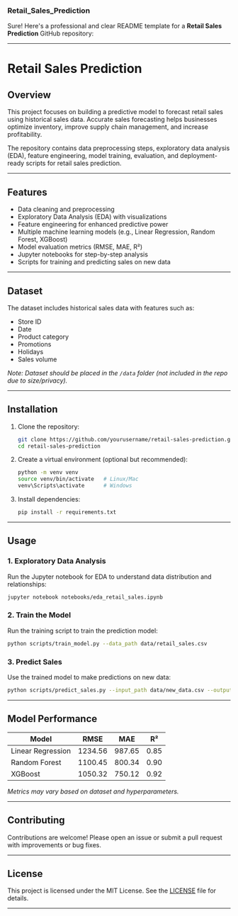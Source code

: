 ### Retail_Sales_Prediction

Sure! Here's a professional and clear README template for a **Retail Sales Prediction** GitHub repository:

---

# Retail Sales Prediction

## Overview

This project focuses on building a predictive model to forecast retail sales using historical sales data. Accurate sales forecasting helps businesses optimize inventory, improve supply chain management, and increase profitability.

The repository contains data preprocessing steps, exploratory data analysis (EDA), feature engineering, model training, evaluation, and deployment-ready scripts for retail sales prediction.

---

## Features

* Data cleaning and preprocessing
* Exploratory Data Analysis (EDA) with visualizations
* Feature engineering for enhanced predictive power
* Multiple machine learning models (e.g., Linear Regression, Random Forest, XGBoost)
* Model evaluation metrics (RMSE, MAE, R²)
* Jupyter notebooks for step-by-step analysis
* Scripts for training and predicting sales on new data

---

## Dataset

The dataset includes historical sales data with features such as:

* Store ID
* Date
* Product category
* Promotions
* Holidays
* Sales volume

*Note: Dataset should be placed in the `/data` folder (not included in the repo due to size/privacy).*

---

## Installation

1. Clone the repository:

   ```bash
   git clone https://github.com/yourusername/retail-sales-prediction.git
   cd retail-sales-prediction
   ```

2. Create a virtual environment (optional but recommended):

   ```bash
   python -m venv venv
   source venv/bin/activate   # Linux/Mac
   venv\Scripts\activate      # Windows
   ```

3. Install dependencies:

   ```bash
   pip install -r requirements.txt
   ```

---

## Usage

### 1. Exploratory Data Analysis

Run the Jupyter notebook for EDA to understand data distribution and relationships:

```bash
jupyter notebook notebooks/eda_retail_sales.ipynb
```

### 2. Train the Model

Run the training script to train the prediction model:

```bash
python scripts/train_model.py --data_path data/retail_sales.csv
```

### 3. Predict Sales

Use the trained model to make predictions on new data:

```bash
python scripts/predict_sales.py --input_path data/new_data.csv --output_path results/predictions.csv
```

---

## Model Performance

| Model             | RMSE    | MAE    | R²   |
| ----------------- | ------- | ------ | ---- |
| Linear Regression | 1234.56 | 987.65 | 0.85 |
| Random Forest     | 1100.45 | 800.34 | 0.90 |
| XGBoost           | 1050.32 | 750.12 | 0.92 |

*Metrics may vary based on dataset and hyperparameters.*

---

## Contributing

Contributions are welcome! Please open an issue or submit a pull request with improvements or bug fixes.

---

## License

This project is licensed under the MIT License. See the [LICENSE](LICENSE) file for details.

---
